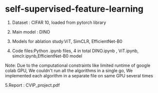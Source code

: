 # self-supervised-feature-learning

1. Dataset : CIFAR 10, loaded from pytorch library

2. Main model : DINO

3. Models for ablation study:ViT, SimCLR, EfficientNet-B0

4. Code files:Python .ipynb files, 4 in total
DINO.ipynb , ViT.ipynb, simclr.ipynb,EfficientNet-B0 model

Note: Due to the computational constraints like limited runtime of google colab GPU,
We couldn't run all the algorithms in a single go,
We implemented each algorithm in a separate file on same GPU several times


5.Report : CVIP_project.pdf

